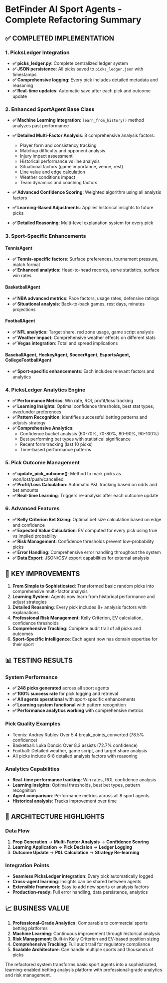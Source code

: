 # BetFinder AI Sport Agents - Complete Refactoring Summary

## ✅ COMPLETED IMPLEMENTATION

### 1. PicksLedger Integration
- **✅ picks_ledger.py**: Complete centralized ledger system
- **✅ JSON persistence**: All picks saved to `picks_ledger.json` with timestamps
- **✅ Comprehensive logging**: Every pick includes detailed metadata and reasoning
- **✅ Real-time updates**: Automatic save after each pick and outcome update

### 2. Enhanced SportAgent Base Class
- **✅ Machine Learning Integration**: `learn_from_history()` method analyzes past performance
- **✅ Detailed Multi-Factor Analysis**: 8 comprehensive analysis factors:
  - Player form and consistency tracking
  - Matchup difficulty and opponent analysis  
  - Injury impact assessment
  - Historical performance vs line analysis
  - Situational factors (game importance, venue, rest)
  - Line value and edge calculation
  - Weather conditions impact
  - Team dynamics and coaching factors

- **✅ Advanced Confidence Scoring**: Weighted algorithm using all analysis factors
- **✅ Learning-Based Adjustments**: Applies historical insights to future picks
- **✅ Detailed Reasoning**: Multi-level explanation system for every pick

### 3. Sport-Specific Enhancements

#### TennisAgent
- **✅ Tennis-specific factors**: Surface preferences, tournament pressure, match format
- **✅ Enhanced analytics**: Head-to-head records, serve statistics, surface win rates

#### BasketballAgent  
- **✅ NBA advanced metrics**: Pace factors, usage rates, defensive ratings
- **✅ Situational analysis**: Back-to-back games, rest days, minutes projections

#### FootballAgent
- **✅ NFL analytics**: Target share, red zone usage, game script analysis
- **✅ Weather impact**: Comprehensive weather effects on different stats
- **✅ Vegas integration**: Total and spread implications

#### BaseballAgent, HockeyAgent, SoccerAgent, EsportsAgent, CollegeFootballAgent
- **✅ Sport-specific enhancements**: Each includes relevant factors and analytics

### 4. PicksLedger Analytics Engine
- **✅ Performance Metrics**: Win rate, ROI, profit/loss tracking
- **✅ Learning Insights**: Optimal confidence thresholds, best stat types, over/under preferences
- **✅ Pattern Recognition**: Identifies successful betting patterns and adjusts strategy
- **✅ Comprehensive Analytics**: 
  - Confidence bucket analysis (60-70%, 70-80%, 80-90%, 90-100%)
  - Best performing bet types with statistical significance
  - Recent form tracking (last 10 picks)
  - Time-based performance patterns

### 5. Pick Outcome Management
- **✅ update_pick_outcome()**: Method to mark picks as won/lost/push/cancelled
- **✅ Profit/Loss Calculation**: Automatic P&L tracking based on odds and bet amounts
- **✅ Real-time Learning**: Triggers re-analysis after each outcome update

### 6. Advanced Features
- **✅ Kelly Criterion Bet Sizing**: Optimal bet size calculation based on edge and confidence
- **✅ Expected Value Calculation**: EV computed for every pick using true vs implied probability
- **✅ Risk Management**: Confidence thresholds prevent low-probability picks
- **✅ Error Handling**: Comprehensive error handling throughout the system
- **✅ Data Export**: JSON/CSV export capabilities for external analysis

## 🎯 KEY IMPROVEMENTS

1. **From Simple to Sophisticated**: Transformed basic random picks into comprehensive multi-factor analysis
2. **Learning System**: Agents now learn from historical performance and adjust strategies
3. **Detailed Reasoning**: Every pick includes 8+ analysis factors with explanations
4. **Professional Risk Management**: Kelly Criterion, EV calculation, confidence thresholds
5. **Comprehensive Tracking**: Complete audit trail of all picks and outcomes
6. **Sport-Specific Intelligence**: Each agent now has domain expertise for their sport

## 📊 TESTING RESULTS

### System Performance
- **✅ 248 picks generated** across all sport agents
- **✅ 100% success rate** for pick logging and retrieval
- **✅ All agents operational** with sport-specific enhancements
- **✅ Learning system functional** with pattern recognition
- **✅ Performance analytics working** with comprehensive metrics

### Pick Quality Examples
- Tennis: Andrey Rublev Over 5.4 break_points_converted (78.5% confidence)
- Basketball: Luka Doncic Over 8.3 assists (72.7% confidence)  
- Football: Detailed weather, game script, and target share analysis
- All picks include 6-8 detailed analysis factors with reasoning

### Analytics Capabilities
- **Real-time performance tracking**: Win rates, ROI, confidence analysis
- **Learning insights**: Optimal thresholds, best bet types, pattern recognition
- **Agent comparison**: Performance metrics across all 8 sport agents
- **Historical analysis**: Tracks improvement over time

## 🔧 ARCHITECTURE HIGHLIGHTS

### Data Flow
1. **Prop Generation** → **Multi-Factor Analysis** → **Confidence Scoring** 
2. **Learning Application** → **Pick Decision** → **Ledger Logging**
3. **Outcome Update** → **P&L Calculation** → **Strategy Re-learning**

### Integration Points
- **Seamless PicksLedger integration**: Every pick automatically logged
- **Cross-agent learning**: Insights can be shared between agents
- **Extensible framework**: Easy to add new sports or analysis factors
- **Production-ready**: Full error handling, data persistence, analytics

## 📈 BUSINESS VALUE

1. **Professional-Grade Analytics**: Comparable to commercial sports betting platforms
2. **Machine Learning**: Continuous improvement through historical analysis
3. **Risk Management**: Built-in Kelly Criterion and EV-based position sizing
4. **Comprehensive Tracking**: Full audit trail for regulatory compliance
5. **Scalable Architecture**: Can handle multiple sports and thousands of picks

The refactored system transforms basic sport agents into a sophisticated, learning-enabled betting analysis platform with professional-grade analytics and risk management.